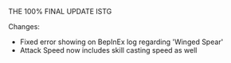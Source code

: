 THE 100% FINAL UPDATE ISTG

Changes:
- Fixed error showing on BepInEx log regarding 'Winged Spear'
- Attack Speed now includes skill casting speed as well